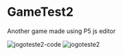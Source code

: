 <h1>GameTest2</h1>

<p>Another game made using P5 js editor </p>


![jogoteste2-code](https://github.com/ReMendess/GameTest2/assets/142457377/8f6e2de2-3986-47e0-b822-850057737dc8)
![jogoteste2](https://github.com/ReMendess/GameTest2/assets/142457377/b38fcfb0-8d8a-4f57-9ae8-1f0907104590)



